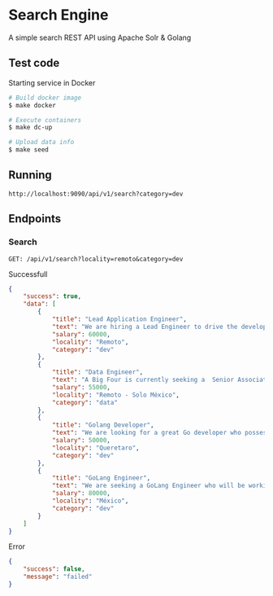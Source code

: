 # Search Engine

A simple search REST API using Apache Solr & Golang

## Test code

Starting service in Docker

```sh
# Build docker image
$ make docker

# Execute containers
$ make dc-up

# Upload data info
$ make seed 
```

## Running
`http://localhost:9090/api/v1/search?category=dev`


## Endpoints

### Search

`GET: /api/v1/search?locality=remoto&category=dev`

Successfull

```json
{
    "success": true,
    "data": [
        {
            "title": "Lead Application Engineer",
            "text": "We are hiring a Lead Engineer to drive the development of our Golang Core API... ",
            "salary": 60000,
            "locality": "Remoto",
            "category": "dev"
        },
        {
            "title": "Data Engineer",
            "text": "A Big Four is currently seeking a  Senior Associate  in Digital Lighthouse...",
            "salary": 55000,
            "locality": "Remoto - Solo México",
            "category": "data"
        },
        {
            "title": "Golang Developer",
            "text": "We are looking for a great Go developer who possesses a strong understanding of..",
            "salary": 50000,
            "locality": "Queretaro",
            "category": "dev"
        },
        {
            "title": "GoLang Engineer",
            "text": "We are seeking a GoLang Engineer who will be working on the modernization of the our platform...",
            "salary": 80000,
            "locality": "México",
            "category": "dev"
        }
    ]
}
```

Error

```json
{
    "success": false,
    "message": "failed"
}
```